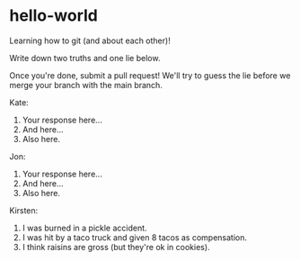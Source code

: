 # hello-world
Learning how to git (and about each other)!

Write down two truths and one lie below.

Once you're done, submit a pull request! We'll try to guess the lie before we merge your branch with the main branch.

Kate:
1. Your response here...
2. And here...
3. Also here.


Jon:
1. Your response here...
2. And here...
3. Also here.


Kirsten:
1. I was burned in a pickle accident.
2. I was hit by a taco truck and given 8 tacos as compensation.
3. I think raisins are gross (but they're ok in cookies).
